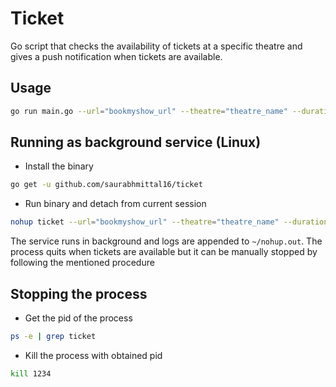 # Ticket

Go script that checks the availability of tickets at a specific theatre and gives a push notification when tickets are available.

## Usage

```bash
go run main.go --url="bookmyshow_url" --theatre="theatre_name" --duration=5
```

## Running as background service (Linux)

- Install the binary

```bash
go get -u github.com/saurabhmittal16/ticket
```

- Run binary and detach from current session

```bash
nohup ticket --url="bookmyshow_url" --theatre="theatre_name" --duration=5 &
```

The service runs in background and logs are appended to `~/nohup.out`. The process quits when tickets are available but it can be manually stopped by following the mentioned procedure

## Stopping the process

- Get the pid of the process

```bash
ps -e | grep ticket
```

- Kill the process with obtained pid

```bash
kill 1234
```

